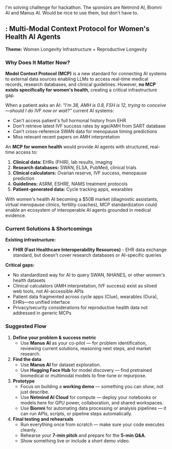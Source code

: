 I'm solving challenge for hackathon. The sponsors are Netmind AI, Biomni AI and Manus AI. Would be nice to use them, but don't have to.
## **: Multi-Modal Context Protocol for Women's Health AI Agents**

**Theme:** Women Longevity Infrastructure + Reproductive Longevity

### Why Does It Matter Now?

**Model Context Protocol (MCP)** is a new standard for connecting AI systems to external data sources enabling LLMs to access real-time medical records, research databases, and clinical guidelines. However, **no MCP exists specifically for women's health**, creating a critical infrastructure gap.

When a patient asks an AI: *"I'm 38, AMH is 0.8, FSH is 12, trying to conceive—should I do IVF now or wait?"* current AI systems:

- Can't access patient's full hormonal history from EHR
- Don't retrieve latest IVF success rates by age/AMH from SART database
- Can't cross-reference SWAN data for menopause timing predictions
- Miss relevant recent papers on AMH interpretation

An **MCP for women health** would provide AI agents with structured, real-time access to:

1. **Clinical data:** EHRs (FHIR), lab results, imaging
2. **Research databases:** SWAN, ELSA, PubMed, clinical trials
3. **Clinical calculators:** Ovarian reserve, IVF success, menopause prediction
4. **Guidelines:** ASRM, ESHRE, NAMS treatment protocols
5. **Patient-generated data:** Cycle tracking apps, wearables

With women's health AI becoming a $50B market (diagnostic assistants, virtual menopause clinics, fertility coaches), MCP standardization could enable an ecosystem of interoperable AI agents grounded in medical evidence.

### Current Solutions & Shortcomings

**Existing infrastructure:**

- **FHIR (Fast Healthcare Interoperability Resources)** - EHR data exchange standard, but doesn't cover research databases or AI-specific queries

**Critical gaps:**

- No standardized way for AI to query SWAN, NHANES, or other women's health datasets
- Clinical calculators (AMH interpretation, IVF success) exist as siloed web tools, not AI-accessible APIs
- Patient data fragmented across cycle apps (Clue), wearables (Oura), EHRs—no unified interface
- Privacy/security considerations for reproductive health data not addressed in generic MCPs


### Suggested Flow

1. **Define your problem & success metric**
    - Use **Manus AI** as your co-pilot — for problem identification, reviewing current solutions, reasoning next steps, and market research.
2. **Find the data**
    - Use **Manus AI** for dataset exploration.
    - Use **Hugging Face Hub** for model discovery — find pretrained biomedical or multimodal models to fine-tune or repurpose.
3. **Prototype**
    - Focus on building a **working demo** — something you can *show*, not just describe.
    - Use **Netmind AI Cloud** for compute — deploy your notebooks or models here for GPU power, collaboration, and shared workspaces.
    - Use **Biomni** for automating data processing or analysis pipelines — it can run APIs, scripts, or pipeline steps automatically.
4. **Final testing and rehearsals**
    - Run everything once from scratch — make sure your code executes cleanly.
    - Rehearse your **7-min pitch** and prepare for the **5-min Q&A**.
    - Show something live or include a short demo video.
